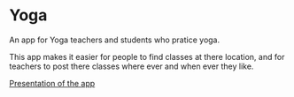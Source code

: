 # Yoga

An app for Yoga teachers and students who pratice yoga.

  This app makes it easier for people to find classes at there location,
and for teachers to post there classes where ever and when ever they like.

[Presentation of the app](https://drive.google.com/open?id=1fSKT1NVae6HZzSgNr0aUvSurupQcIUeG "YogaLessons.ppt")
